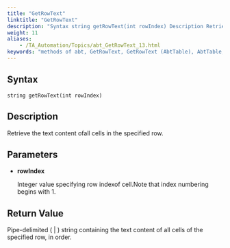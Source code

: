 ```yaml
--- 
title: "GetRowText"
linktitle: "GetRowText"
description: "Syntax string getRowText(int rowIndex) Description Retrieve the text content of all cells in the specified row. Parameters rowIndex Integer value specifying row index of cell. Note that index ..."
weight: 11
aliases: 
    - /TA_Automation/Topics/abt_GetRowText_13.html
keywords: "methods of abt, GetRowText, GetRowText (AbtTable), AbtTable, getrowtext, abttable getrowtext, content of all cells of row, row content, obtain content of entire row in table"
---
```


## Syntax

`string getRowText(int rowIndex)`

## Description

Retrieve the text content ofall cells in the specified row.

## Parameters

-   **rowIndex**

    Integer value specifying row indexof cell.Note that index numbering begins with 1.


## Return Value

Pipe-delimited \( \| \) string containing the text content of all cells of the specified row, in order.




